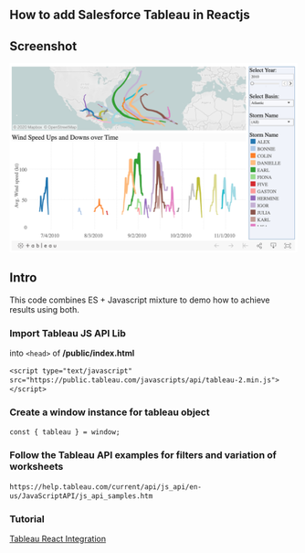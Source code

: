 ## How to add Salesforce Tableau in Reactjs

## Screenshot

![Tableau React](/screenshot/tableau-public-demo.png)

## Intro

This code combines ES + Javascript mixture to demo how to achieve results using both.

### Import Tableau JS API Lib 

into `<head>` of **/public/index.html**

```
<script type="text/javascript" src="https://public.tableau.com/javascripts/api/tableau-2.min.js"></script>
```

### Create a window instance for tableau object

```
const { tableau } = window;
```

### Follow the Tableau API examples for filters and variation of worksheets
```
https://help.tableau.com/current/api/js_api/en-us/JavaScriptAPI/js_api_samples.htm
```

### Tutorial

[Tableau React Integration](https://www.medium.com/@sunil.work/how-to-add-salesforce-tableau-in-reactjs/)
